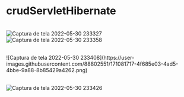 # crudServletHibernate
<br>![Captura de tela 2022-05-30 233327](https://user-images.githubusercontent.com/88802551/171081622-086f597d-8729-4b7b-a3b5-5371f6eb2529.png)
<br>
![Captura de tela 2022-05-30 233358](https://user-images.githubusercontent.com/88802551/171081636-fcc1a06c-f651-4e14-b628-536990aabfc0.png)


<br>
![Captura de tela 2022-05-30 233408](https://user-images.githubusercontent.com/88802551/171081717-4f685e03-4ad5-4bbe-9a88-8b85429a4262.png)


<br>![Captura de tela 2022-05-30 233426](https://user-images.githubusercontent.com/88802551/171081648-4dfbcad9-a090-4b6a-973a-1be83da92e72.png)
